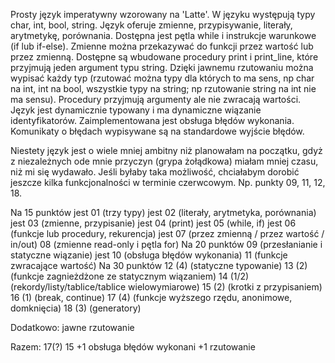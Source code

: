 Prosty język imperatywny wzorowany na 'Latte'.
W języku występują typy char, int, bool, string.
Język oferuje zmienne, przypisywanie, literały, arytmetykę, porównania.
Dostępna jest pętla while i instrukcje warunkowe (if lub if-else).
Zmienne można przekazywać do funkcji przez wartość lub przez zmienną.
Dostępne są wbudowane procedury print i print_line, które przyjmują
jeden argument typu string. Dzięki jawnemu rzutowaniu można wypisać
każdy typ (rzutować można typy dla których to ma sens, np char na int,
int na bool, wszystkie typy na string; np rzutowanie string na int nie ma sensu).
Procedury przyjmują argumenty ale nie zwracają wartości.
Język jest dynamicznie typowany i ma dynamiczne wiązanie identyfikatorów.
Zaimplementowana jest obsługa błędów wykonania. Komunikaty o błędach
wypisywane są na standardowe wyjście błędów.

Niestety język jest o wiele mniej ambitny niż planowałam na początku,
gdyż z niezależnych ode mnie przyczyn (grypa żołądkowa) miałam mniej czasu,
niż mi się wydawało. Jeśli byłaby taka możliwość, chciałabym dorobić
jeszcze kilka funkcjonalności w terminie czerwcowym.
Np. punkty 09, 11, 12, 18.

  Na 15 punktów
jest  01 (trzy typy)
jest  02 (literały, arytmetyka, porównania)
jest  03 (zmienne, przypisanie)
jest  04 (print)
jest  05 (while, if)
jest  06 (funkcje lub procedury, rekurencja)
jest  07 (przez zmienną / przez wartość / in/out)
      08 (zmienne read-only i pętla for)
      Na 20 punktów
      09 (przesłanianie i statyczne wiązanie)
jest  10 (obsługa błędów wykonania)
      11 (funkcje zwracające wartość)
      Na 30 punktów
      12 (4) (statyczne typowanie)
      13 (2) (funkcje zagnieżdżone ze statycznym wiązaniem)
      14 (1/2) (rekordy/listy/tablice/tablice wielowymiarowe)
      15 (2) (krotki z przypisaniem)
      16 (1) (break, continue)
      17 (4) (funkcje wyższego rzędu, anonimowe, domknięcia)
      18 (3) (generatory)

Dodatkowo: jawne rzutowanie

Razem: 17(?)
15
+1 obsługa błędów wykonani
+1 rzutowanie

